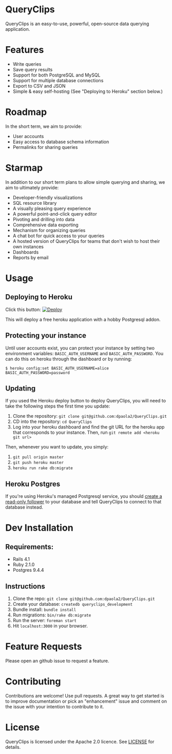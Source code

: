 # QueryClips

QueryClips is an easy-to-use, powerful, open-source data querying application.

# Features

- Write queries
- Save query results
- Support for both PostgreSQL and MySQL
- Support for multiple database connections
- Export to CSV and JSON
- Simple & easy self-hosting (See "Deploying to Heroku" section below.)

# Roadmap

In the short term, we aim to provide:

- User accounts
- Easy access to database schema information
- Permalinks for sharing queries

# Starmap

In addition to our short term plans to allow simple querying and sharing, we aim to ultimately provide:

- Developer-friendly visualizations
- SQL resource library
- A visually pleasing query experience
- A powerful point-and-click query editor
- Pivoting and drilling into data
- Comprehensive data exporting
- Mechanism for organizing queries
- A chat bot for quick access to your queries
- A hosted version of QueryClips for teams that don't wish to host their own instances
- Dashboards
- Reports by email

# Usage

## Deploying to Heroku

Click this button: [![Deploy](https://www.herokucdn.com/deploy/button.svg)](https://heroku.com/deploy?template=https://github.com/dpaola2/QueryClips)

This will deploy a free heroku application with a hobby Postgresql addon.

## Protecting your instance

Until user accounts exist, you can protect your instance by setting two environment variables: `BASIC_AUTH_USERNAME` and `BASIC_AUTH_PASSWORD`. You can do this on heroku through the dashboard or by running:

`$ heroku config:set BASIC_AUTH_USERNAME=alice BASIC_AUTH_PASSWORD=password`

## Updating

If you used the Heroku deploy button to deploy QueryClips, you will need to take the following steps the first time you update:

1. Clone the repository: `git clone git@github.com:dpaola2/QueryClips.git`
2. CD into the repository: `cd QueryClips`
3. Log into your heroku dashboard and find the git URL for the heroku app that corresponds to your instance. Then, run `git remote add <heroku git url>`

Then, whenever you want to update, you simply:

1. `git pull origin master`
2. `git push heroku master`
3. `heroku run rake db:migrate`

## Heroku Postgres

If you're using Heroku's managed Postgresql service, you should [create a read-only follower](https://devcenter.heroku.com/articles/heroku-postgres-follower-databases) to your database and tell QueryClips to connect to that database instead.

# Dev Installation

## Requirements:

- Rails 4.1
- Ruby 2.1.0
- Postgres 9.4.4

## Instructions

1. Clone the repo: `git clone git@github.com:dpaola2/QueryClips.git`
2. Create your database: `createdb queryclips_development`
3. Bundle install: `bundle install`
4. Run migrations: `bin/rake db:migrate`
5. Run the server: `foreman start`
6. Hit `localhost:3000` in your browser.

# Feature Requests

Please open an github issue to request a feature.

# Contributing

Contributions are welcome! Use pull requests. A great way to get started is to improve documentation or pick an "enhancement" issue and comment on the issue with your intention to contribute to it.

# License

QueryClips is licensed under the Apache 2.0 licence. See [LICENSE](LICENSE) for details.


